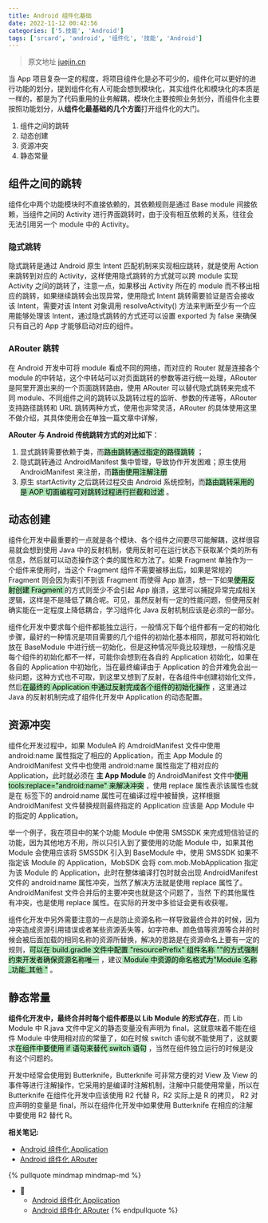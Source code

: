 ```yaml
---
title: Android 组件化基础
date: 2022-11-12 00:42:56
categories: ['5.技能', 'Android']
tags: ['srcard', 'android', '组件化', '技能', 'Android']
---
```


> 原文地址 [juejin.cn](https://juejin.cn/post/6844904026027327501)

当 App 项目复杂一定的程度，将项目组件化是必不可少的，组件化可以更好的进行功能的划分，提到组件化有人可能会想到模块化，其实组件化和模块化的本质是一样的，都是为了代码重用的业务解耦，模块化主要按照业务划分，而组件化主要按照功能划分，从**组件化最基础的几个方面**打开组件化的大门。
  
1.  组件之间的跳转
2.  动态创建
3.  资源冲突
4.  静态常量
<!--SR:!2025-12-14,683,250-->
  
  
## 组件之间的跳转

组件化中两个功能模块时不直接依赖的，其依赖规则是通过 Base module 间接依赖，当组件之间的 Activity 进行界面跳转时，由于没有相互依赖的关系，往往会无法引用另一个 module 中的 Activity。
  
  
### 隐式跳转

隐式跳转是通过 Android 原生 Intent 匹配机制来实现相应跳转，就是使用 Action 来跳转到对应的 Activity，这样使用隐式跳转的方式就可以跨 module 实现 Activity 之间的跳转了，注意一点，如果移出 Activity 所在的 module 而不移出相应的跳转，如果继续跳转会出现异常，使用隐式 Intent 跳转需要验证是否会接收该 Intent，需要对该 Intent 对象调用 resolveActivity() 方法来判断至少有一个应用能够处理该 Intent，通过隐式跳转的方式还可以设置 exported 为 false 来确保只有自己的 App 才能够启动对应的组件。
  
  
### ARouter 跳转

在 Android 开发中可将 module 看成不同的网络，而对应的 Router 就是连接各个 module 的中转站，这个中转站可以对页面跳转的参数等进行统一处理，ARouter 是阿里开源出来的一个页面跳转路由，使用 ARouter 可以替代隐式跳转来完成不同 module、不同组件之间的跳转以及跳转过程的监听、参数的传递等，ARouter 支持路径跳转和 URL 跳转两种方式，使用也非常灵活，ARouter 的具体使用这里不做介绍，其具体使用会在单独一篇文章中详解，

**ARouter 与 Android 传统跳转方式的对比如下**：
  
1.  显式跳转需要依赖于类，而<mark style="background: #83d98fA6;">路由跳转通过指定的路径跳转</mark> ；
2.  隐式跳转通过 AndroidManifest 集中管理，导致协作开发困难；原生使用 AndroidManifest 来注册，而<mark style="background: #83d98fA6;">路由使用注解注册</mark> 
3.  原生 startActivity 之后跳转过程交由 Android 系统控制，而<mark style="background: #83d98fA6;">路由跳转采用的是 AOP 切面编程可对跳转过程进行拦截和过滤</mark> 。
<!--SR:!2024-12-19,473,250-->
  
  
## 动态创建

  
组件化开发中最重要的一点就是各个模块、各个组件之间要尽可能解耦，这样很容易就会想到使用 Java 中的反射机制，使用反射可在运行状态下获取某个类的所有信息，然后就可以动态操作这个类的属性和方法了。如果 Fragment 单独作为一个组件来使用时，当这个 Fragment 组件不需要被移出后，如果是常规的 Fragment 则会因为索引不到该 Fragment 而使得 App 崩溃，想一下如果<mark style="background: #83d98fA6;">使用反射创建 Fragment </mark> 的方式则至少不会引起 App 崩溃，这里可以捕捉异常完成相关逻辑，这样是不是降低了耦合呢。可见，虽然反射有一定的性能问题，但使用反射确实能在一定程度上降低耦合，学习组件化 Java 反射机制应该是必须的一部分。
  
组件化开发中要求每个组件都能独立运行，一般情况下每个组件都有一定的初始化步骤，最好的一种情况是项目需要的几个组件的初始化基本相同，那就可将初始化放在 BaseModule 中进行统一初始化，但是这种情况毕竟比较理想，一般情况是每个组件的初始化都不一样，可能你会想到在各自的 Application 初始化，如果在各自的 Application 中初始化，当在最终编译由于 Application 的合并难免会出一些问题，这种方式也不可取，到这里又想到了反射，在各组件中创建初始化文件，然后<mark style="background: #83d98fA6;">在最终的 Application 中通过反射完成各个组件的初始化操作</mark> ，这里通过 Java 的反射机制完成了组件化开发中 Application 的动态配置。
<!--SR:!2025-01-18,497,250-->
  
  
## 资源冲突

  
组件化开发过程中，如果 ModuleA 的 AmdroidManifest 文件中使用 android:name 属性指定了相应的 Application，而主 App Module 的 AndroidManifest 文件中也使用 android:name 属性指定了相对应的 Application，此时就必须在 **主 App Module** 的 AndroidManifest 文件中<mark style="background: #83d98fA6;">使用 tools:replace="android:name" 来解决冲突</mark> ，使用 replace 属性表示该属性也就是在 标签下的 android:name 属性可在编译过程中被替换，这样根据 AndroidManifest 文件替换规则最终指定的 Application 应该是 App Module 中的指定的 Application。
  
举一个例子，我在项目中的某个功能 Module 中使用 SMSSDK 来完成短信验证的功能，因为其他地方不用，所以只引入到了要使用的功能 Module 中，如果其他 Module 会使用应该将 SMSSDK 引入到 BaseModule 中，使用 SMSSDK 如果不指定该 Module 的 Application，MobSDK 会将 com.mob.MobApplication 指定为该 Module 的 Application，此时在整体编译打包时就会出现 AndroidManifest 文件的 android:name 属性冲突，当然了解决方法就是使用 replace 属性了。 AndroidManifest 文件合并后的主要冲突也就是这个问题了，当然 下的其他属性有冲突，也是使用 replace 属性。在实际的开发中多验证会更有收获喔。
  
组件化开发中另外需要注意的一点是防止资源名称一样导致最终合并的时候，因为冲突造成资源引用错误或者某些资源丢失等，如字符串、颜色值等资源等合并的时候会被后面加载的相同名称的资源所替换，解决的思路是在资源命名上要有一定的规则，<mark style="background: #83d98fA6;">可以在 build.gradle 文件中配置 "resourcePrefix" 组件名称 ""的方式强制约束开发者确保资源名称唯一</mark> ，建议<mark style="background: #83d98fA6;"> Module 中资源的命名格式为"Module 名称_功能_其他 "</mark> 。
<!--SR:!2025-04-23,403,230-->
  
  
## 静态常量

  
**组件化开发中，最终合并时每个组件都是以 Lib Module 的形式存在**，而 Lib Module 中 R.java 文件中定义的静态变量没有声明为 final，这就意味着不能在组件 Module 中使用相对应的常量了，如在时候 switch 语句就不能使用了，这就要求<mark style="background: #83d98fA6;">在组件中要使用 if 语句来替代 switch 语句</mark> ，当然在组件独立运行的时候是没有这个问题的。
  
开发中经常会使用到 Butterknife，Butterknife 可非常方便的对 View 及 View 的事件等进行注解操作，它采用的是编译时注解机制，注解中只能使用常量，所以在 Butterknife 在组件化开发中应该使用 R2 代替 R，R2 实际上是 R 的拷贝， R2 对应声明的变量是 final，所以在组件化开发中如果使用 Butterknife 在相应的注解中要使用 R2 替代 R。
<!--SR:!2025-01-05,487,250-->


**相关笔记:**

- [Android 组件化 Application](../8d431f07c8d4c47c4e9646c57f218a9fa1d9864a)
- [Android 组件化 ARouter](../8b9b73b54d7308edd29570d8d41c94b255818281)

{% pullquote mindmap mindmap-md %}
- 🔵
  - [Android 组件化 Application](../8d431f07c8d4c47c4e9646c57f218a9fa1d9864a)
  - [Android 组件化 ARouter](../8b9b73b54d7308edd29570d8d41c94b255818281)
{% endpullquote %}